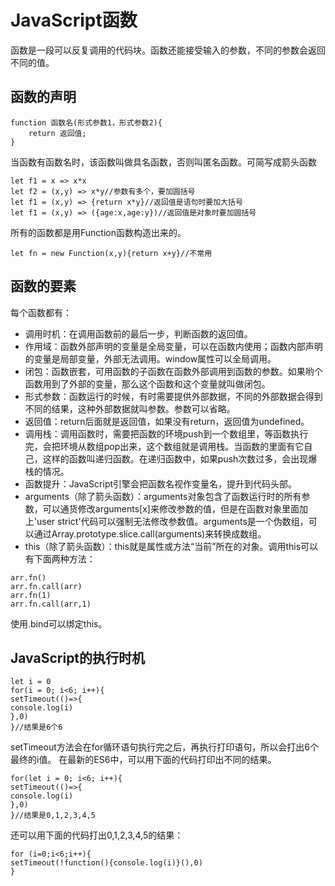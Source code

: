 # JavaScript函数
函数是一段可以反复调用的代码块。函数还能接受输入的参数，不同的参数会返回不同的值。
## 函数的声明

    function 函数名(形式参数1，形式参数2){
        return 返回值;
    }

当函数有函数名时，该函数叫做具名函数，否则叫匿名函数。可简写成箭头函数

    let f1 = x => x*x
    let f2 = (x,y) => x*y//参数有多个，要加圆括号
    let f1 = (x,y) => {return x*y}//返回值是语句时要加大括号
    let f1 = (x,y) => ({age:x,age:y})//返回值是对象时要加圆括号

所有的函数都是用Function函数构造出来的。

    let fn = new Function(x,y){return x+y}//不常用

## 函数的要素
每个函数都有：
* 调用时机：在调用函数前的最后一步，判断函数的返回值。
* 作用域：函数外部声明的变量是全局变量，可以在函数内使用；函数内部声明的变量是局部变量，外部无法调用。window属性可以全局调用。
* 闭包：函数嵌套，可用函数的子函数在函数外部调用到函数的参数。如果哟个函数用到了外部的变量，那么这个函数和这个变量就叫做闭包。
* 形式参数：函数运行的时候，有时需要提供外部数据，不同的外部数据会得到不同的结果，这种外部数据就叫参数。参数可以省略。
* 返回值：return后面就是返回值，如果没有return，返回值为undefined。
* 调用栈：调用函数时，需要把函数的环境push到一个数组里，等函数执行完，会把环境从数组pop出来，这个数组就是调用栈。当函数的里面有它自己，这样的函数叫递归函数。在递归函数中，如果push次数过多，会出现爆栈的情况。
* 函数提升：JavaScript引擎会把函数名视作变量名，提升到代码头部。
* arguments（除了箭头函数）：arguments对象包含了函数运行时的所有参数，可以通货修改arguments[x]来修改参数的值，但是在函数对象里面加上'user strict'代码可以强制无法修改参数值。arguments是一个伪数组，可以通过Array.prototype.slice.call(arguments)来转换成数组。
* this（除了箭头函数）：this就是属性或方法“当前”所在的对象。调用this可以有下面两种方法：
```
arr.fn()
arr.fn.call(arr)
arr.fn(1)
arr.fn.call(arr,1)
```

使用.bind可以绑定this。

## JavaScript的执行时机

    let i = 0
    for(i = 0; i<6; i++){
    setTimeout(()=>{
    console.log(i)
    },0)
    }//结果是6个6

setTimeout方法会在for循环语句执行完之后，再执行打印语句，所以会打出6个最终的i值。
在最新的ES6中，可以用下面的代码打印出不同的结果。
    
    for(let i = 0; i<6; i++){
    setTimeout(()=>{
    console.log(i)
    },0)
    }//结果是0,1,2,3,4,5

还可以用下面的代码打出0,1,2,3,4,5的结果：

    for (i=0;i<6;i++){
    setTimeout(!function(){console.log(i)}(),0)
    }



